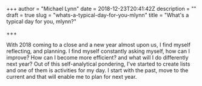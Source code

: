 +++
author = "Michael Lynn"
date = 2018-12-23T20:41:42Z
description = ""
draft = true
slug = "whats-a-typical-day-for-you-mlynn"
title = "What's a typical day for you, mlynn?"

+++

With 2018 coming to a close and a new year almost upon us, I find myself reflecting, and planning. I find myself constantly asking myself, how can I improve?  How can I become more efficient? and what will I do differently next year? Out of this self-analytical pondering, I've started to create lists and one of them is activities for my day. I start with the past, move to the current and that will enable me to plan for next year.




